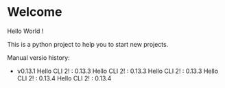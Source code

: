 # Welcome

Hello World !

This is a python project to help you to start new projects.

Manual versio history:

* v0.13.1
Hello CLI 2! : 0.13.3
Hello CLI 2! : 0.13.3
Hello CLI 2! : 0.13.3
Hello CLI 2! : 0.13.4
Hello CLI 2! : 0.13.4
